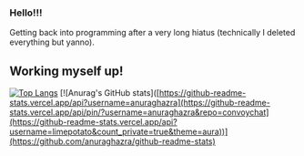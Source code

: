 ### Hello!!!


Getting back into programming after a very long hiatus (technically I deleted everything but yanno).

## Working myself up!

[![Top Langs](https://github-readme-stats.vercel.app/api/top-langs/?username=anuraghazra&layout=compact&theme=aura)](https://github.com/anuraghazra/github-readme-stats)
[![Anurag's GitHub stats]([https://github-readme-stats.vercel.app/api?username=anuraghazra](https://github-readme-stats.vercel.app/api/pin/?username=anuraghazra&repo=convoychat](https://github-readme-stats.vercel.app/api?username=limepotato&count_private=true&theme=aura))](https://github.com/anuraghazra/github-readme-stats)
